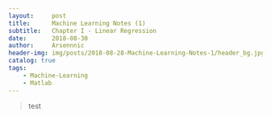 ```yaml
---
layout:     post
title:      Machine Learning Notes (1)
subtitle:   Chapter I - Linear Regression
date:       2018-08-30
author:     Arsennnic
header-img: img/posts/2018-08-28-Machine-Learning-Notes-1/header_bg.jpg
catalog: true
tags:
    - Machine-Learning
    - Matlab
---
```


>test